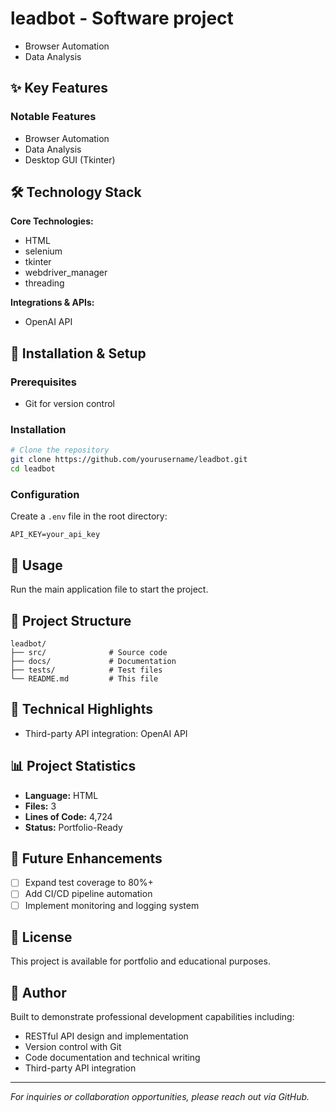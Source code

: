 # leadbot - Software project

- Browser Automation
- Data Analysis

## ✨ Key Features

### Notable Features
- Browser Automation
- Data Analysis
- Desktop GUI (Tkinter)

## 🛠️ Technology Stack

**Core Technologies:**
- HTML
- selenium
- tkinter
- webdriver_manager
- threading

**Integrations & APIs:**
- OpenAI API

## 🚀 Installation & Setup

### Prerequisites

- Git for version control

### Installation

```bash
# Clone the repository
git clone https://github.com/yourusername/leadbot.git
cd leadbot

```

### Configuration

Create a `.env` file in the root directory:

```env
API_KEY=your_api_key
```

## 📖 Usage

Run the main application file to start the project.

## 📁 Project Structure

```
leadbot/
├── src/              # Source code
├── docs/             # Documentation
├── tests/            # Test files
└── README.md         # This file
```

## 🔧 Technical Highlights

- Third-party API integration: OpenAI API

## 📊 Project Statistics

- **Language:** HTML
- **Files:** 3
- **Lines of Code:** 4,724
- **Status:** Portfolio-Ready

## 🚧 Future Enhancements

- [ ] Expand test coverage to 80%+
- [ ] Add CI/CD pipeline automation
- [ ] Implement monitoring and logging system

## 📄 License

This project is available for portfolio and educational purposes.

## 👤 Author

Built to demonstrate professional development capabilities including:
- RESTful API design and implementation
- Version control with Git
- Code documentation and technical writing
- Third-party API integration

---

*For inquiries or collaboration opportunities, please reach out via GitHub.*